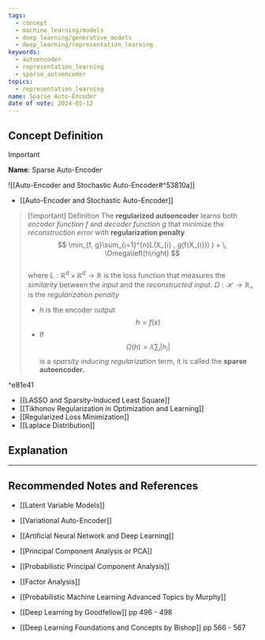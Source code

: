 ```yaml
---
tags:
  - concept
  - machine_learning/models
  - deep_learning/generative_models
  - deep_learning/representation_learning
keywords:
  - autoencoder
  - representation_learning
  - sparse_autoencoder
topics:
  - representation_learning
name: Sparse Auto-Encoder
date of note: 2024-05-12
---
```


## Concept Definition

>[!important]
>**Name**: Sparse Auto-Encoder

![[Auto-Encoder and Stochastic Auto-Encoder#^53810a]]

- [[Auto-Encoder and Stochastic Auto-Encoder]]

>[!important] Definition
>The **regularized autoencoder** learns both *encoder function* $f$ and *decoder function* $g$ that minimize the *reconstruction error* with **regularization penalty**
>$$
>\min_{f, g}\sum_{i=1}^{n}L(X_{i} , g(f(X_{i})) ) + \, \Omega\left(h\right)
>$$   
>where $L: \mathbb{R}^{d} \times \mathbb{R}^{d} \to \mathbb{R}$ is the loss function that measures the *similarity* between the *input* and the *reconstructed input*. $\Omega: \mathcal{H}\to \mathbb{R}_{+}$ is the *regularization penalty*
>- $h$ is the encoder output $$h = f(x)$$
>- If $$\Omega(h) = \lambda \sum_{i}|h_{i}|$$ is a *sparsity inducing regularization* term, it is called the **sparse autoencoder.**

^e81e41

- [[LASSO and Sparsity-Induced Least Square]]
- [[Tikhonov Regularization in Optimization and Learning]]
- [[Regularized Loss Minimization]]
- [[Laplace Distribution]]



## Explanation











-----------
##  Recommended Notes and References


- [[Latent Variable Models]]
- [[Variational Auto-Encoder]]
- [[Artificial Neural Network and Deep Learning]]

- [[Principal Component Analysis or PCA]]
- [[Probabilistic Principal Component Analysis]]
- [[Factor Analysis]]


- [[Probabilistic Machine Learning Advanced Topics by Murphy]]
- [[Deep Learning by Goodfellow]] pp 496 - 498
- [[Deep Learning Foundations and Concepts by Bishop]] pp 566 - 567